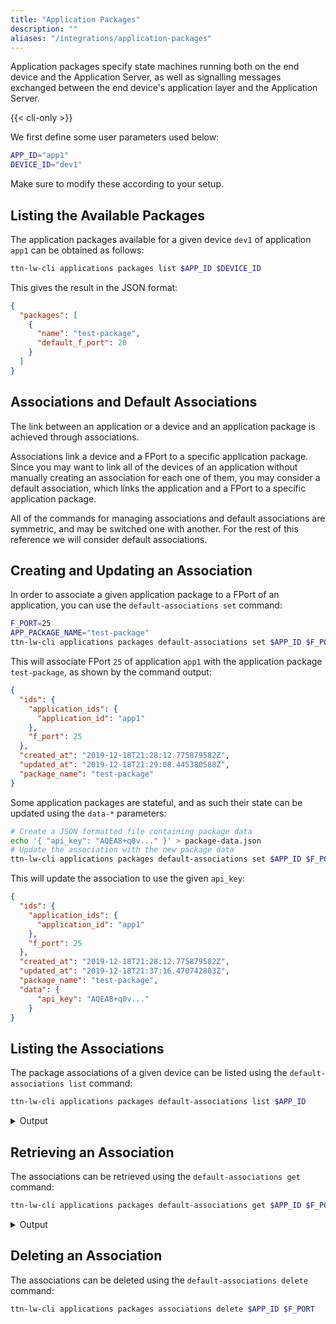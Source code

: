 ```yaml
---
title: "Application Packages"
description: ""
aliases: "/integrations/application-packages"
---
```


Application packages specify state machines running both on the end device and the Application Server, as well as signalling messages exchanged between the end device's application layer and the Application Server.

<!--more-->

{{< cli-only >}}

We first define some user parameters used below:

```bash
APP_ID="app1"
DEVICE_ID="dev1"
```

Make sure to modify these according to your setup.

## Listing the Available Packages

The application packages available for a given device `dev1` of application `app1` can be obtained as follows:

```bash
ttn-lw-cli applications packages list $APP_ID $DEVICE_ID
```

This gives the result in the JSON format:

```json
{
  "packages": [
    {
      "name": "test-package",
      "default_f_port": 20
    }
  ]
}
```

## Associations and Default Associations

The link between an application or a device and an application package is achieved through associations.

Associations link a device and a FPort to a specific application package. Since you may want to link all of the devices of an application without manually creating an association for each one of them, you may consider a default association, which links the application and a FPort to a specific application package.

All of the commands for managing associations and default associations are symmetric, and may be switched one with another. For the rest of this reference we will consider default associations.

## Creating and Updating an Association

In order to associate a given application package to a FPort of an application, you can use the `default-associations set` command:

```bash
F_PORT=25
APP_PACKAGE_NAME="test-package"
ttn-lw-cli applications packages default-associations set $APP_ID $F_PORT --package-name $APP_PACKAGE_NAME
```

This will associate FPort `25` of application `app1` with the application package `test-package`, as shown by the command output:

```json
{
  "ids": {
    "application_ids": {
      "application_id": "app1"
    },
    "f_port": 25
  },
  "created_at": "2019-12-18T21:28:12.775879582Z",
  "updated_at": "2019-12-18T21:29:08.445380588Z",
  "package_name": "test-package"
}
```

Some application packages are stateful, and as such their state can be updated using the `data-*` parameters:

```bash
# Create a JSON formatted file containing package data
echo '{ "api_key": "AQEA8+q0v..." }' > package-data.json
# Update the association with the new package data
ttn-lw-cli applications packages default-associations set $APP_ID $F_PORT --data-local-file package-data.json
```

This will update the association to use the given `api_key`:

```json
{
  "ids": {
    "application_ids": {
      "application_id": "app1"
    },
    "f_port": 25
  },
  "created_at": "2019-12-18T21:28:12.775879582Z",
  "updated_at": "2019-12-18T21:37:16.470742803Z",
  "package_name": "test-package",
  "data": {
      "api_key": "AQEA8+q0v..."
    }
}
```

## Listing the Associations

The package associations of a given device can be listed using the `default-associations list` command:

```bash
ttn-lw-cli applications packages default-associations list $APP_ID
```

<details><summary>Output</summary>

```json
{
  "associations": [
    {
      "ids": {
        "application_ids": {
          "application_id": "app1"
        },
        "f_port": 25
      },
      "created_at": "2019-12-18T21:28:12.775879582Z",
      "updated_at": "2019-12-18T21:29:08.445380588Z",
      "package_name": "test-package"
    }
  ]
}
```
</details>

## Retrieving an Association

The associations can be retrieved using the `default-associations get` command:

```bash
ttn-lw-cli applications packages default-associations get $APP_ID $F_PORT --data
```

<details><summary>Output</summary>

```json
{
  "ids": {
    "application_ids": {
      "application_id": "app1"
    },
    "f_port": 25
  },
  "created_at": "2019-12-18T21:28:12.775879582Z",
  "updated_at": "2019-12-18T21:37:16.470742803Z",
  "package_name": "test-package",
  "data": {
    "api_key": "AQEA8+q0v..."
  }
}
```
</details>

## Deleting an Association

The associations can be deleted using the `default-associations delete` command:

```bash
ttn-lw-cli applications packages associations delete $APP_ID $F_PORT
```
